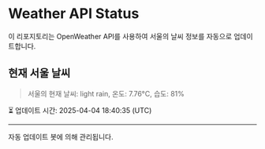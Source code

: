 
# Weather API Status

이 리포지토리는 OpenWeather API를 사용하여 서울의 날씨 정보를 자동으로 업데이트합니다.

## 현재 서울 날씨
> 서울의 현재 날씨: light rain, 온도: 7.76°C, 습도: 81%

⏳ 업데이트 시간: 2025-04-04 18:40:35 (UTC)

---
자동 업데이트 봇에 의해 관리됩니다.
